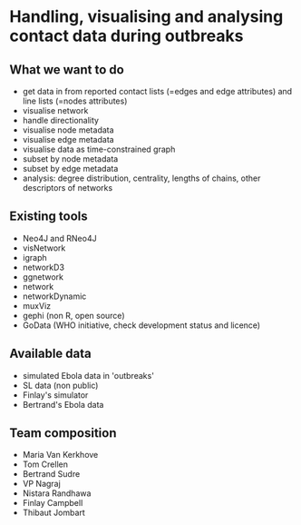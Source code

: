 # Handling, visualising and analysing contact data during outbreaks


## What we want to do
* get data in from  reported contact lists (=edges and edge attributes) and line lists (=nodes attributes)
* visualise network
* handle directionality
* visualise node metadata
* visualise edge metadata
* visualise data as time-constrained graph
* subset by node metadata
* subset by edge metadata
* analysis: degree distribution, centrality, lengths of chains, other descriptors of networks


## Existing tools
* Neo4J and RNeo4J
* visNetwork
* igraph
* networkD3
* ggnetwork
* network
* networkDynamic
* muxViz
* gephi (non R, open source)
* GoData (WHO initiative, check development status and licence)


## Available data
* simulated Ebola data in 'outbreaks'
* SL data (non public)
* Finlay's simulator
* Bertrand's Ebola data


## Team composition
* Maria Van Kerkhove
* Tom Crellen
* Bertrand Sudre
* VP Nagraj
* Nistara Randhawa
* Finlay Campbell
* Thibaut Jombart

